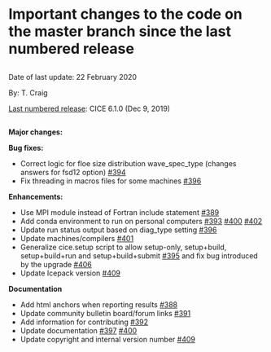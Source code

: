 # Important changes to the code on the master branch since the last numbered release
 
## 

Date of last update:  22 February 2020

By:  T. Craig

[Last numbered release](https://github.com/CICE-Consortium/CICE/releases): CICE 6.1.0 (Dec 9, 2019)

## 

**Major changes:**

**Bug fixes:**
* Correct logic for floe size distribution wave_spec_type (changes answers for fsd12 option) [#394](https://github.com/CICE-Consortium/CICE/pull/394)
* Fix threading in macros files for some machines [#396](https://github.com/CICE-Consortium/CICE/pull/396)

**Enhancements:**
* Use MPI module instead of Fortran include statement [#389](https://github.com/CICE-Consortium/CICE/pull/389)
* Add conda environment to run on personal computers [#393](https://github.com/CICE-Consortium/CICE/pull/393) [#400](https://github.com/CICE-Consortium/CICE/pull/400) [#402](https://github.com/CICE-Consortium/CICE/pull/402)
* Update run status output based on diag_type setting [#396](https://github.com/CICE-Consortium/CICE/pull/396)
* Update machines/compilers [#401](https://github.com/CICE-Consortium/CICE/pull/401)
* Generalize cice.setup script to allow setup-only, setup+build, setup+build+run and setup+build+submit [#395](https://github.com/CICE-Consortium/CICE/pull/395) and fix bug introduced by the upgrade [#406](https://github.com/CICE-Consortium/CICE/pull/406)
* Update Icepack version [#409](https://github.com/CICE-Consortium/CICE/pull/409)

**Documentation**
* Add html anchors when reporting results [#388](https://github.com/CICE-Consortium/CICE/pull/388)
* Update community bulletin board/forum links [#391](https://github.com/CICE-Consortium/CICE/pull/391)
* Add information for contributing [#392](https://github.com/CICE-Consortium/CICE/pull/392)
* Update documentation [#397](https://github.com/CICE-Consortium/CICE/pull/397) [#400](https://github.com/CICE-Consortium/CICE/pull/400)
* Update copyright and internal version number [#409](https://github.com/CICE-Consortium/CICE/pull/409)